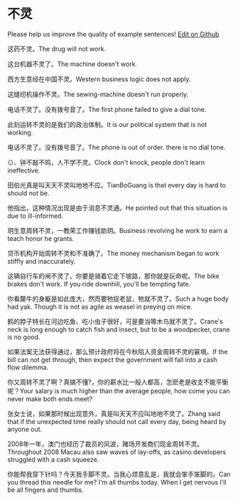 # 不灵

Please help us improve the quality of example sentences! [Edit on Github](https://github.com/jiyushe/jiyu-example-sentence-source/blob/main/chinese/buling.md)

<p><span class="chinese">这药不灵。</span><span class="english">The drug will not work.</span></p>

<p><span class="chinese">这台机器不灵了。</span><span class="english">The machine doesn't work.</span></p>

<p><span class="chinese">西方生意经在中国不灵。</span><span class="english">Western business logic does not apply.</span></p>

<p><span class="chinese">这缝纫机操作不灵。</span><span class="english">The sewing-machine doesn't run properly.</span></p>

<p><span class="chinese">电话不灵了。没有拨号音了。</span><span class="english">The first phone failed to give a dial tone.</span></p>

<p><span class="chinese">此刻运转不灵的是我们的政治体制。</span><span class="english">It is our political system that is not working.</span></p>

<p><span class="chinese">电话不灵了。没有拨号音了。</span><span class="english">The phone is out of order. there is no dial tone.</span></p>

<p><span class="chinese">⊙、钟不敲不鸣，人不学不灵。</span><span class="english">Clock don't knock, people don't learn ineffective.</span></p>

<p><span class="chinese">田伯光真是叫天天不灵叫地地不应。</span><span class="english">TianBoGuang is that every day is hard to should not be.</span></p>

<p><span class="chinese">他指出，这种情况出现是由于消息不灵通。</span><span class="english">He pointed out that this situation is due to ill-informed.</span></p>

<p><span class="chinese">玥生意周转不灵，一教荣工作赚钱助玥。</span><span class="english">Business revolving he work to earn a teach honor he grants.</span></p>

<p><span class="chinese">贷币机构开始周转不灵和不准确了。</span><span class="english">The money mechanism began to work stiffly and inaccurately.</span></p>

<p><span class="chinese">这辆自行车的闸不灵了。你要是骑着它走下坡路，那你就是玩命呢。</span><span class="english">The bike brakes don't work. If you ride downhill, you'll be tempting fate.</span></p>

<p><span class="chinese">你看斄牛的身躯是如此庞大，然而要牠捉老鼠，牠就不灵了。</span><span class="english">Such a huge body had yak. Though it is not as agile as weasel in preying on mice.</span></p>

<p><span class="chinese">鹤的脖子特长在河边吃鱼、吃小虫子很好，可是要当啄木鸟就不灵了。</span><span class="english">Crane's neck is long enough to catch fish and insect, but to be a woodpecker, crane is no good.</span></p>

<p><span class="chinese">如果法案无法获得通过，那么预计政府将在今秋陷入资金周转不灵的窘境。</span><span class="english">If the bill can not get through, then expect the government will fall into a cash flow dilemma.</span></p>

<p><span class="chinese">你又周转不灵了啊？真搞不懂?，你的薪水比一般人都高，怎麽老是收支不能平衡呢？</span><span class="english">Your salary is much higher than the average people, how come you can never make both ends meet?</span></p>

<p><span class="chinese">张女士说，如果那时候出现意外，真是叫天天不应叫地地不灵了。</span><span class="english">Zhang said that if the unexpected time really should not call every day, being heard by anyone out.</span></p>

<p><span class="chinese">2008年一年，澳门也经历了裁员的风波，赌场开发商们现金周转不灵。</span><span class="english">Throughout 2008 Macau also saw waves of lay-offs, as casino developers struggled with a cash squeeze.</span></p>

<p><span class="chinese">你能帮我穿下针吗？今天我手脚不灵。当我心烦意乱是，我就会笨手笨脚的。</span><span class="english">Can you thread this needle for me? I'm all thumbs today. When I get nervous I'll be all fingers and thumbs.</span></p>

